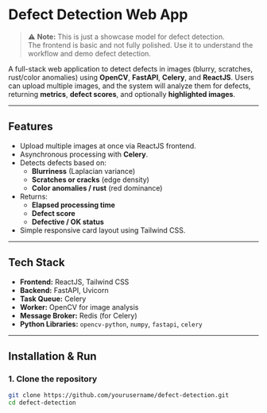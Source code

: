 # Defect Detection Web App

> ⚠️ **Note:** This is just a showcase model for defect detection.  
> The frontend is basic and not fully polished. Use it to understand the workflow and demo defect detection.

A full-stack web application to detect defects in images (blurry, scratches, rust/color anomalies) using **OpenCV**, **FastAPI**, **Celery**, and **ReactJS**. Users can upload multiple images, and the system will analyze them for defects, returning **metrics**, **defect scores**, and optionally **highlighted images**.

---

## Features

- Upload multiple images at once via ReactJS frontend.
- Asynchronous processing with **Celery**.
- Detects defects based on:
  - **Blurriness** (Laplacian variance)
  - **Scratches or cracks** (edge density)
  - **Color anomalies / rust** (red dominance)
- Returns:
  - **Elapsed processing time**
  - **Defect score**
  - **Defective / OK status**
- Simple responsive card layout using Tailwind CSS.

---

## Tech Stack

- **Frontend:** ReactJS, Tailwind CSS
- **Backend:** FastAPI, Uvicorn
- **Task Queue:** Celery
- **Worker:** OpenCV for image analysis
- **Message Broker:** Redis (for Celery)
- **Python Libraries:** `opencv-python`, `numpy`, `fastapi`, `celery`

---

## Installation & Run

### 1. Clone the repository

```bash
git clone https://github.com/yourusername/defect-detection.git
cd defect-detection
